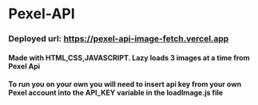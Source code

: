 # Pexel-API

### Deployed url: https://pexel-api-image-fetch.vercel.app
#### Made with HTML,CSS,JAVASCRIPT. Lazy loads 3 images at a time from Pexel Api 
#### To run you on your own you will need to insert api key from your own Pexel account into the API_KEY variable in the loadImage.js file

